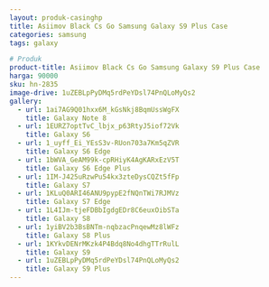 ```yaml
---
layout: produk-casinghp
title: Asiimov Black Cs Go Samsung Galaxy S9 Plus Case
categories: samsung
tags: galaxy

# Produk
product-title: Asiimov Black Cs Go Samsung Galaxy S9 Plus Case
harga: 90000
sku: hn-2835
image-drive: 1uZEBLpPyDMq5rdPeYDsl74PnQLoMyQs2
gallery:
  - url: 1ai7AG9Q01hxx6M_kGsNkj8BqmUssWgFX
    title: Galaxy Note 8
  - url: 1EURZ7optTvC_lbjx_p63RtyJ5iof72Vk
    title: Galaxy S6
  - url: 1_uyff_Ei_YEsS3v-RUon703a7Km5qZVR
    title: Galaxy S6 Edge
  - url: 1bWVA_GeAM99k-cpRHiyK4AgKARxEzV5T
    title: Galaxy S6 Edge Plus
  - url: 1IM-J425uRzwPu54kx3zteDysCQZt5fFp
    title: Galaxy S7
  - url: 1KLuQ0ARI46ANU9pypE2fNQnTWi7RJMVz
    title: Galaxy S7 Edge
  - url: 1L4IJm-tjeFDBbIgdgEDr8C6euxOibSTa
    title: Galaxy S8
  - url: 1yiBV2b3BsBNTm-nqbzacPnqewMz8lWFz
    title: Galaxy S8 Plus
  - url: 1KYkvDENrMKzk4P4Bdq8No4dhgTTrRulL
    title: Galaxy S9
  - url: 1uZEBLpPyDMq5rdPeYDsl74PnQLoMyQs2
    title: Galaxy S9 Plus
---
```

